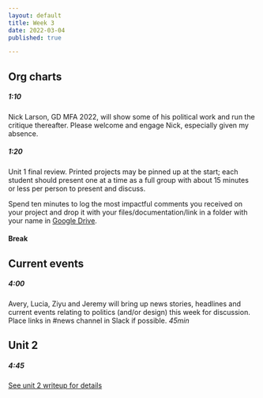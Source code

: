 ```yaml
---
layout: default
title: Week 3
date: 2022-03-04
published: true

---
```


## Org charts

##### 1:10

Nick Larson, GD MFA 2022, will show some of his political work and run the critique thereafter. Please welcome and engage Nick, especially given my absence.

##### 1:20

Unit 1 final review. Printed projects may be pinned up at the start; each student should present one at a time as a full group with about 15 minutes or less per person to present and discuss.

Spend ten minutes to log the most impactful comments you received on your project and drop it with your files/documentation/link in a folder with your name in [Google Drive](https://drive.google.com/drive/folders/1UVQeK27fzdvcS-XyZGflcxt8pLYuDBwG?usp=sharing). 

#### Break


## Current events

##### 4:00

Avery, Lucia, Ziyu and Jeremy will bring up news stories, headlines and current events relating to politics (and/or design) this week for discussion. Place links in #news channel in Slack if possible. 
*45min* 


## Unit 2

##### 4:45

[See unit 2 writeup for details](/2022/03/04/unit2.html)